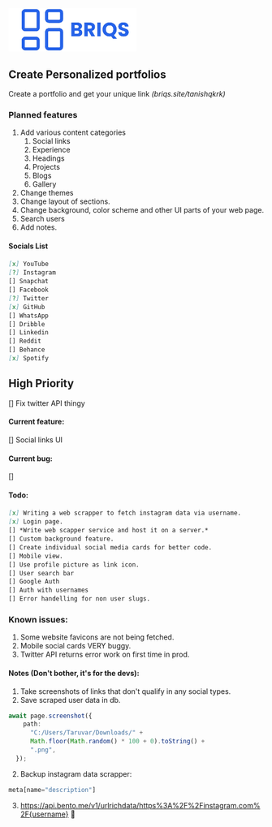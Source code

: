 <img width="50%" src="./public/logo_long.png" />

## Create Personalized portfolios
Create a portfolio and get your unique link _(briqs.site/tanishqkrk)_

### Planned features
1. Add various content categories
   1. Social links
   2. Experience
   3. Headings
   4. Projects
   5. Blogs
   6. Gallery
2. Change themes
3. Change layout of sections.
4. Change background, color scheme and other UI parts of your web page.
5. Search users
6. Add notes.

#### Socials List
```md
[x] YouTube
[?] Instagram
[] Snapchat
[] Facebook
[?] Twitter
[x] GitHub
[] WhatsApp
[] Dribble
[] Linkedin
[] Reddit
[] Behance
[x] Spotify
```

## High Priority
[] Fix twitter API thingy

#### Current feature:
[] Social links UI

#### Current bug:
[] 

#### Todo:
```md
[x] Writing a web scrapper to fetch instagram data via username.
[x] Login page.
[] *Write web scapper service and host it on a server.*
[] Custom background feature.
[] Create individual social media cards for better code.
[] Mobile view.
[] Use profile picture as link icon.
[] User search bar
[] Google Auth
[] Auth with usernames
[] Error handelling for non user slugs.
```

### Known issues: 
1. Some website favicons are not being fetched.
2. Mobile social cards VERY buggy.
4. Twitter API returns error work on first time in prod.

#### Notes (Don't bother, it's for the devs):
1. Take screenshots of links that don't qualify in any social types.
2. Save scraped user data in db.

```ts
await page.screenshot({
    path:
      "C:/Users/Taruvar/Downloads/" +
      Math.floor(Math.random() * 100 + 0).toString() +
      ".png",
  });
```
2. Backup instagram data scrapper: 
```js
meta[name="description"]
```
3. https://api.bento.me/v1/urlrichdata/https%3A%2F%2Finstagram.com%2F{username} 🤫